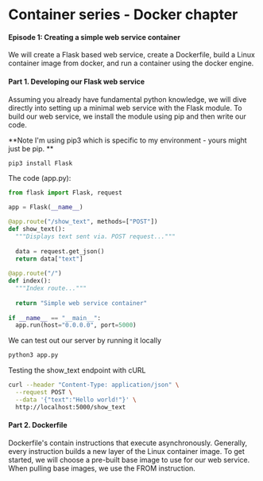 # Container series - Docker chapter

#### Episode 1: Creating a simple web service container

We will create a Flask based web service, create a Dockerfile, build a Linux container image from docker, and run a container using the docker engine.

#### Part 1. Developing our Flask web service
Assuming you already have fundamental python knowledge, we will dive directly into setting up a minimal web service with the Flask module. To build our web 
service, we install the module using pip and then write our code.

**Note I'm using pip3 which is specific to my environment - yours might just be pip. **

```bash
pip3 install Flask
```

The code (app.py):

```python
from flask import Flask, request

app = Flask(__name__)

@app.route("/show_text", methods=["POST"])
def show_text():
  """Displays text sent via. POST request..."""
  
  data = request.get_json()
  return data["text"]
  
@app.route("/")
def index():
  """Index route..."""
  
  return "Simple web service container"
  
if __name__ == "__main__":
  app.run(host="0.0.0.0", port=5000)

````

We can test out our server by running it locally

```bash
python3 app.py
```

Testing the show_text endpoint with cURL

```bash
curl --header "Content-Type: application/json" \
  --request POST \
  --data '{"text":"Hello world!"}' \
  http://localhost:5000/show_text
```

#### Part 2. Dockerfile
Dockerfile's contain instructions that execute asynchronously. Generally, every instruction builds a new layer of the Linux container image. To get started,
we will choose a pre-built base image to use for our web service. When pulling base images, we use the FROM instruction.
